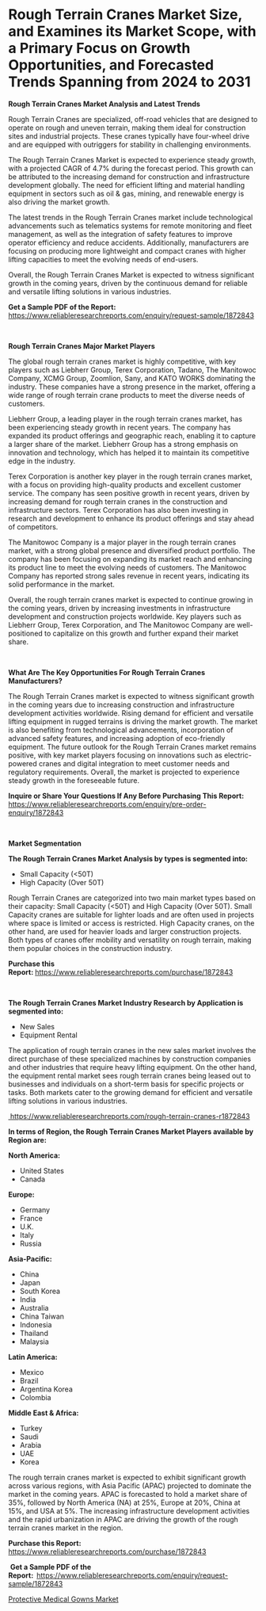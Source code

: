 <p><h1>Rough Terrain Cranes Market Size, and Examines its Market Scope, with a Primary Focus on Growth Opportunities, and Forecasted Trends Spanning from 2024 to 2031</h1></p><p><strong>Rough Terrain Cranes Market Analysis and Latest Trends</strong></p>
<p><p>Rough Terrain Cranes are specialized, off-road vehicles that are designed to operate on rough and uneven terrain, making them ideal for construction sites and industrial projects. These cranes typically have four-wheel drive and are equipped with outriggers for stability in challenging environments.</p><p>The Rough Terrain Cranes Market is expected to experience steady growth, with a projected CAGR of 4.7% during the forecast period. This growth can be attributed to the increasing demand for construction and infrastructure development globally. The need for efficient lifting and material handling equipment in sectors such as oil & gas, mining, and renewable energy is also driving the market growth.</p><p>The latest trends in the Rough Terrain Cranes market include technological advancements such as telematics systems for remote monitoring and fleet management, as well as the integration of safety features to improve operator efficiency and reduce accidents. Additionally, manufacturers are focusing on producing more lightweight and compact cranes with higher lifting capacities to meet the evolving needs of end-users.</p><p>Overall, the Rough Terrain Cranes Market is expected to witness significant growth in the coming years, driven by the continuous demand for reliable and versatile lifting solutions in various industries.</p></p>
<p><strong>Get a Sample PDF of the Report:&nbsp;</strong> <a href="https://www.reliableresearchreports.com/enquiry/request-sample/1872843">https://www.reliableresearchreports.com/enquiry/request-sample/1872843</a></p>
<p>&nbsp;</p>
<p><strong>Rough Terrain Cranes Major Market Players</strong></p>
<p><p>The global rough terrain cranes market is highly competitive, with key players such as Liebherr Group, Terex Corporation, Tadano, The Manitowoc Company, XCMG Group, Zoomlion, Sany, and KATO WORKS dominating the industry. These companies have a strong presence in the market, offering a wide range of rough terrain crane products to meet the diverse needs of customers.</p><p>Liebherr Group, a leading player in the rough terrain cranes market, has been experiencing steady growth in recent years. The company has expanded its product offerings and geographic reach, enabling it to capture a larger share of the market. Liebherr Group has a strong emphasis on innovation and technology, which has helped it to maintain its competitive edge in the industry.</p><p>Terex Corporation is another key player in the rough terrain cranes market, with a focus on providing high-quality products and excellent customer service. The company has seen positive growth in recent years, driven by increasing demand for rough terrain cranes in the construction and infrastructure sectors. Terex Corporation has also been investing in research and development to enhance its product offerings and stay ahead of competitors.</p><p>The Manitowoc Company is a major player in the rough terrain cranes market, with a strong global presence and diversified product portfolio. The company has been focusing on expanding its market reach and enhancing its product line to meet the evolving needs of customers. The Manitowoc Company has reported strong sales revenue in recent years, indicating its solid performance in the market.</p><p>Overall, the rough terrain cranes market is expected to continue growing in the coming years, driven by increasing investments in infrastructure development and construction projects worldwide. Key players such as Liebherr Group, Terex Corporation, and The Manitowoc Company are well-positioned to capitalize on this growth and further expand their market share.</p></p>
<p>&nbsp;</p>
<p><strong>What Are The Key Opportunities For Rough Terrain Cranes Manufacturers?</strong></p>
<p><p>The Rough Terrain Cranes market is expected to witness significant growth in the coming years due to increasing construction and infrastructure development activities worldwide. Rising demand for efficient and versatile lifting equipment in rugged terrains is driving the market growth. The market is also benefiting from technological advancements, incorporation of advanced safety features, and increasing adoption of eco-friendly equipment. The future outlook for the Rough Terrain Cranes market remains positive, with key market players focusing on innovations such as electric-powered cranes and digital integration to meet customer needs and regulatory requirements. Overall, the market is projected to experience steady growth in the foreseeable future.</p></p>
<p><strong>Inquire or Share Your Questions If Any Before Purchasing This Report:</strong> <a href="https://www.reliableresearchreports.com/enquiry/pre-order-enquiry/1872843">https://www.reliableresearchreports.com/enquiry/pre-order-enquiry/1872843</a></p>
<p>&nbsp;</p>
<p><strong>Market Segmentation</strong></p>
<p><strong>The Rough Terrain Cranes Market Analysis by types is segmented into:</strong></p>
<p><ul><li>Small Capacity (<50T)</li><li>High Capacity (Over 50T)</li></ul></p>
<p><p>Rough Terrain Cranes are categorized into two main market types based on their capacity: Small Capacity (<50T) and High Capacity (Over 50T). Small Capacity cranes are suitable for lighter loads and are often used in projects where space is limited or access is restricted. High Capacity cranes, on the other hand, are used for heavier loads and larger construction projects. Both types of cranes offer mobility and versatility on rough terrain, making them popular choices in the construction industry.</p></p>
<p><strong>Purchase this Report:&nbsp;</strong><a href="https://www.reliableresearchreports.com/purchase/1872843">https://www.reliableresearchreports.com/purchase/1872843</a></p>
<p>&nbsp;</p>
<p><strong>The Rough Terrain Cranes Market Industry Research by Application is segmented into:</strong></p>
<p><ul><li>New Sales</li><li>Equipment Rental</li></ul></p>
<p><p>The application of rough terrain cranes in the new sales market involves the direct purchase of these specialized machines by construction companies and other industries that require heavy lifting equipment. On the other hand, the equipment rental market sees rough terrain cranes being leased out to businesses and individuals on a short-term basis for specific projects or tasks. Both markets cater to the growing demand for efficient and versatile lifting solutions in various industries.</p></p>
<p><a href="https://www.reliableresearchreports.com/rough-terrain-cranes-r1872843">&nbsp;https://www.reliableresearchreports.com/rough-terrain-cranes-r1872843</a></p>
<p><strong>In terms of Region, the Rough Terrain Cranes Market Players available by Region are:</strong></p>
<p>
    <p> <strong> North America: </strong>
        <ul>
            <li>United States</li>
            <li>Canada</li>
        </ul>
        </p> 
    <p> <strong> Europe: </strong>
        <ul>
            <li>Germany</li>
            <li>France</li>
            <li>U.K.</li>
            <li>Italy</li>
            <li>Russia</li>
        </ul>
        </p> 
    <p> <strong> Asia-Pacific: </strong>
        <ul>
            <li>China</li>
            <li>Japan</li>
            <li>South Korea</li>
            <li>India</li>
            <li>Australia</li>
            <li>China Taiwan</li>
            <li>Indonesia</li>
            <li>Thailand</li>
            <li>Malaysia</li>
        </ul>
        </p> 
    <p> <strong> Latin America: </strong>
        <ul>
            <li>Mexico</li>
            <li>Brazil</li>
            <li>Argentina Korea</li>
            <li>Colombia</li>
        </ul>
        </p> 
    <p> <strong> Middle East & Africa: </strong>
        <ul>
            <li>Turkey</li>
            <li>Saudi</li>
            <li>Arabia</li>
            <li>UAE</li>
            <li>Korea</li>
        </ul>
    </p>
    </p>
<p><p>The rough terrain cranes market is expected to exhibit significant growth across various regions, with Asia Pacific (APAC) projected to dominate the market in the coming years. APAC is forecasted to hold a market share of 35%, followed by North America (NA) at 25%, Europe at 20%, China at 15%, and USA at 5%. The increasing infrastructure development activities and the rapid urbanization in APAC are driving the growth of the rough terrain cranes market in the region.</p></p>
<p><strong>Purchase this Report: </strong><a href="https://www.reliableresearchreports.com/purchase/1872843">https://www.reliableresearchreports.com/purchase/1872843</a></p>
<p>&nbsp;<strong>Get a Sample PDF of the Report:&nbsp;&nbsp;</strong><a href="https://www.reliableresearchreports.com/enquiry/request-sample/1872843">https://www.reliableresearchreports.com/enquiry/request-sample/1872843</a></p>
<p><strong></strong></p>
<p><p><a href="https://meowing-canidae-761.notion.site/Protective-Medical-Gowns-Market-The-Key-To-Successful-Business-Strategy-Forecast-Till-2031-729d40dabf934b8e96ce95b9fdc06a74">Protective Medical Gowns Market</a></p></p>